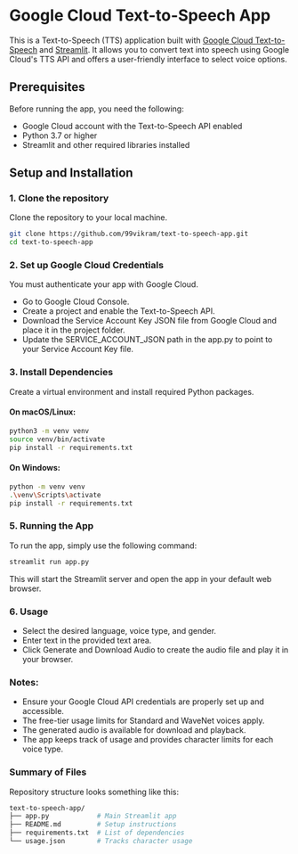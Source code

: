 # Google Cloud Text-to-Speech App

This is a Text-to-Speech (TTS) application built with [Google Cloud Text-to-Speech](https://cloud.google.com/text-to-speech) and [Streamlit](https://streamlit.io/). It allows you to convert text into speech using Google Cloud's TTS API and offers a user-friendly interface to select voice options.

## Prerequisites

Before running the app, you need the following:
- Google Cloud account with the Text-to-Speech API enabled
- Python 3.7 or higher
- Streamlit and other required libraries installed

## Setup and Installation

### 1. Clone the repository

Clone the repository to your local machine.

```bash
git clone https://github.com/99vikram/text-to-speech-app.git
cd text-to-speech-app
```

### 2. Set up Google Cloud Credentials
You must authenticate your app with Google Cloud.

- Go to Google Cloud Console.
- Create a project and enable the Text-to-Speech API.
- Download the Service Account Key JSON file from Google Cloud and place it in the project folder.
- Update the SERVICE_ACCOUNT_JSON path in the app.py to point to your Service Account Key file.

### 3. Install Dependencies
Create a virtual environment and install required Python packages.

#### On macOS/Linux:
```bash
python3 -m venv venv
source venv/bin/activate
pip install -r requirements.txt
```

#### On Windows:
```bash
python -m venv venv
.\venv\Scripts\activate
pip install -r requirements.txt
```

### 5. Running the App
To run the app, simply use the following command:

```bash
streamlit run app.py
```

This will start the Streamlit server and open the app in your default web browser.


### 6. Usage
- Select the desired language, voice type, and gender.
- Enter text in the provided text area.
- Click Generate and Download Audio to create the audio file and play it in your browser.

### Notes:
- Ensure your Google Cloud API credentials are properly set up and accessible.
- The free-tier usage limits for Standard and WaveNet voices apply.
- The generated audio is available for download and playback.
- The app keeps track of usage and provides character limits for each voice type.

### Summary of Files
Repository structure looks something like this:

```bash
text-to-speech-app/
├── app.py            # Main Streamlit app
├── README.md         # Setup instructions
├── requirements.txt  # List of dependencies
└── usage.json        # Tracks character usage
```